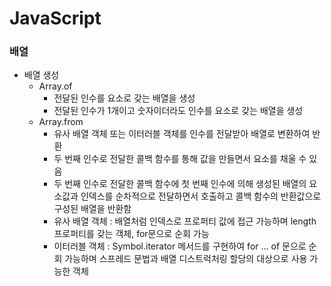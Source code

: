 # JavaScript
### 배열
* 배열 생성
  * Array.of
    * 전달된 인수를 요소로 갖는 배열을 생성
    * 전달된 인수가 1개이고 숫자이더라도 인수를 요소로 갖는 배열을 생성
  * Array.from
    * 유사 배열 객체 또는 이터러블 객체를 인수를 전달받아 배열로 변환하여 반환
    * 두 번째 인수로 전달한 콜백 함수를 통해 값을 만들면서 요소를 채울 수 있음
    * 두 번째 인수로 전달한 콜백 함수에 첫 번째 인수에 의해 생성된 배열의 요소값과 인덱스를 순차적으로 전달하면서 호출하고 콜백 함수의 반환값으로 구성된 배열을 반환함
    * 유사 배열 객체 : 배열처럼 인덱스로 프로퍼티 값에 접근 가능하며 length 프로퍼티를 갖는 객체, for문으로 순회 가능
    * 이터러블 객체 : Symbol.iterator 메서드를 구현하여 for ... of 문으로 순회 가능하며 스프레드 문법과 배열 디스트럭처링 할당의 대상으로 사용 가능한 객체